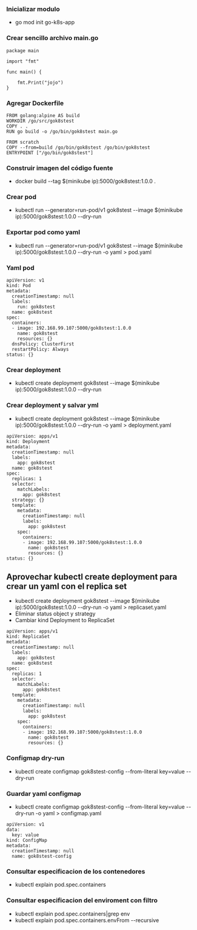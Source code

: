 ### Inicializar modulo

- go mod init go-k8s-app 

### Crear sencillo archivo main.go

`````
package main

import "fmt"

func main() {

	fmt.Print("jojo")
}
`````
### Agregar Dockerfile
`````
FROM golang:alpine AS build
WORKDIR /go/src/gok8stest
COPY . .
RUN go build -o /go/bin/gok8stest main.go

FROM scratch
COPY --from=build /go/bin/gok8stest /go/bin/gok8stest
ENTRYPOINT ["/go/bin/gok8stest"]

`````
### Construir imagen del código fuente

- docker build --tag $(minikube ip):5000/gok8stest:1.0.0 .

### Crear pod
- kubectl run --generator=run-pod/v1 gok8stest --image $(minikube ip):5000/gok8stest:1.0.0  --dry-run

### Exportar pod como yaml
- kubectl run --generator=run-pod/v1 gok8stest --image $(minikube ip):5000/gok8stest:1.0.0 --dry-run -o yaml > pod.yaml

### Yaml pod

`````
apiVersion: v1
kind: Pod
metadata:
  creationTimestamp: null
  labels:
    run: gok8stest
  name: gok8stest
spec:
  containers:
  - image: 192.168.99.107:5000/gok8stest:1.0.0
    name: gok8stest
    resources: {}
  dnsPolicy: ClusterFirst
  restartPolicy: Always
status: {}

`````
### Crear deployment
- kubectl create deployment gok8stest --image $(minikube ip):5000/gok8stest:1.0.0 --dry-run

### Crear deployment y salvar yml
- kubectl create deployment gok8stest --image $(minikube ip):5000/gok8stest:1.0.0 --dry-run -o yaml > deployment.yaml
`````
apiVersion: apps/v1
kind: Deployment
metadata:
  creationTimestamp: null
  labels:
    app: gok8stest
  name: gok8stest
spec:
  replicas: 1
  selector:
    matchLabels:
      app: gok8stest
  strategy: {}
  template:
    metadata:
      creationTimestamp: null
      labels:
        app: gok8stest
    spec:
      containers:
      - image: 192.168.99.107:5000/gok8stest:1.0.0
        name: gok8stest
        resources: {}
status: {}

`````
## Aprovechar kubectl create deployment para crear un yaml con el replica set
- kubectl create deployment gok8stest --image $(minikube ip):5000/gok8stest:1.0.0 --dry-run -o yaml > replicaset.yaml
- Eliminar status object y strategy
- Cambiar kind Deployment to ReplicaSet
`````
apiVersion: apps/v1
kind: ReplicaSet
metadata:
  creationTimestamp: null
  labels:
    app: gok8stest
  name: gok8stest
spec:
  replicas: 1
  selector:
    matchLabels:
      app: gok8stest
  template:
    metadata:
      creationTimestamp: null
      labels:
        app: gok8stest
    spec:
      containers:
      - image: 192.168.99.107:5000/gok8stest:1.0.0
        name: gok8stest
        resources: {}
`````
### Configmap dry-run
- kubectl create configmap gok8stest-config --from-literal key=value --dry-run
### Guardar yaml configmap
- kubectl create configmap gok8stest-config --from-literal key=value --dry-run -o yaml > configmap.yaml

`````
apiVersion: v1
data:
  key: value
kind: ConfigMap
metadata:
  creationTimestamp: null
  name: gok8stest-config
`````
### Consultar especificacion de los contenedores
- kubectl explain pod.spec.containers

### Consultar especificacion del enviroment con filtro
- kubectl explain pod.spec.containers|grep env
- kubectl explain pod.spec.containers.envFrom --recursive
